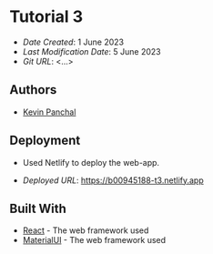 # Tutorial 3

- _Date Created_: 1 June 2023
- _Last Modification Date_: 5 June 2023
- _Git URL_: <...>

## Authors

- [Kevin Panchal](kv872440@dal.ca)

## Deployment

- Used Netlify to deploy the web-app.

- _Deployed URL_: <https://b00945188-t3.netlify.app>

## Built With

- [React](https://create-react-app.dev) - The web framework used
- [MaterialUI](https://mui.com/) - The web framework used
